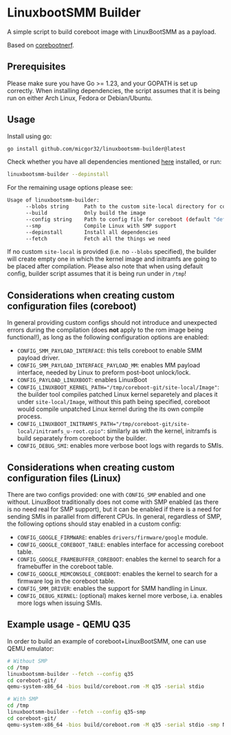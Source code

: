# LinuxbootSMM Builder
A simple script to build coreboot image with LinuxBootSMM as a payload.

Based on [corebootnerf](https://github.com/linuxboot/corebootnerf).

## Prerequisites
Please make sure you have Go >= 1.23, and your GOPATH is set up correctly.
When installing dependencies, the script assumes that it is being run on
either Arch Linux, Fedora or Debian/Ubuntu.

## Usage
Install using go:
```sh
go install github.com/micgor32/linuxbootsmm-builder@latest
```
Check whether you have all dependencies mentioned [here](https://doc.coreboot.org/tutorial/part1.html#step-1-install-tools-and-libraries-needed-for-coreboot) installed, or run:
```sh
linuxbootsmm-builder --depinstall
```
For the remaining usage options please see:
```sh
Usage of linuxbootsmm-builder:
      --blobs string     Path to the custom site-local directory for coreboot (default "no")
      --build            Only build the image
      --config string    Path to config file for coreboot (default "default")
      --smp              Compile Linux with SMP support
      --depinstall       Install all dependencies
      --fetch            Fetch all the things we need
```
If no custom `site-local` is provided (i.e. no `--blobs` specified), the builder will create empty one in which the kernel image and initramfs are going to be placed after compilation. 
Please also note that when using default config, builder script assumes that it is being run under in `/tmp`!

## Considerations when creating custom configuration files (coreboot)
In general providing custom configs should not introduce and unexpected errors during the compilation (does **not** apply to the rom image being functional!), as long as the following configuration options are enabled:
- `CONFIG_SMM_PAYLOAD_INTERFACE`: this tells coreboot to enable SMM payload driver.
- `CONFIG_SMM_PAYLOAD_INTERFACE_PAYLOAD_MM`: enables MM payload interface, needed by Linux to preform post-boot unlock/lock.
- `CONFIG_PAYLOAD_LINUXBOOT`: enables LinuxBoot
- `CONFIG_LINUXBOOT_KERNEL_PATH="/tmp/coreboot-git/site-local/Image"`: the builder tool compiles patched Linux kernel separetely and places it under `site-local/Image`, without this path being specified, coreboot would compile unpatched Linux kernel during the its own compile process.
- `CONFIG_LINUXBOOT_INITRAMFS_PATH="/tmp/coreboot-git/site-local/initramfs_u-root.cpio"`: similarly as with the kernel, initramfs is build separately from coreboot by the builder.
- `CONFIG_DEBUG_SMI`: enables more verbose boot logs with regards to SMIs.

## Considerations when creating custom configuration files (Linux)
There are two configs provided: one with `CONFIG_SMP` enabled and one without. LinuxBoot traditionally does not come with SMP enabled (as there is no need real for SMP support), but
it can be enabled if there is a need for sending SMIs in parallel from different CPUs.
In general, regardless of SMP, the following options should stay enabled in a custom config:
 - `CONFIG_GOOGLE_FIRMWARE`: enables `drivers/firmware/google` module.
 - `CONFIG_GOOGLE_COREBOOT_TABLE`: enables interface for accessing coreboot table.
 - `CONFIG_GOOGLE_FRAMEBUFFER_COREBOOT`: enables the kernel to search for a framebuffer in the coreboot table.
 - `CONFIG_GOOGLE_MEMCONSOLE_COREBOOT`: enables the kernel to search for a firmware log in the coreboot table.
 - `CONFIG_SMM_DRIVER`: enables the support for SMM handling in Linux.
 - `CONFIG_DEBUG_KERNEL`: (optional) makes kernel more verbose, i.a. enables more logs when issuing SMIs.

## Example usage - QEMU Q35
In order to build an example of coreboot+LinuxBootSMM, one can use QEMU emulator:
```sh
# Without SMP
cd /tmp
linuxbootsmm-builder --fetch --config q35
cd coreboot-git/
qemu-system-x86_64 -bios build/coreboot.rom -M q35 -serial stdio

# With SMP
cd /tmp
linuxbootsmm-builder --fetch --config q35-smp
cd coreboot-git/
qemu-system-x86_64 -bios build/coreboot.rom -M q35 -serial stdio -smp NUM_CPUS
```


